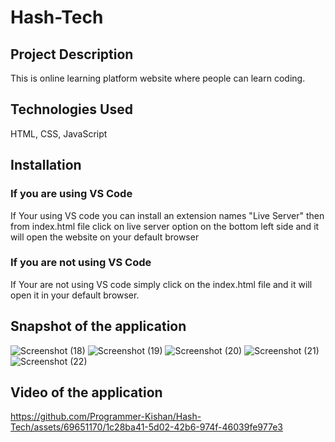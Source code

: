 # Hash-Tech

## Project Description
This is online learning platform website where people can learn coding.

## Technologies Used
HTML, CSS, JavaScript

## Installation

### If you are using VS Code
If Your using VS code you can install an extension names "Live Server" then from index.html file click on live server option on the bottom left side and it will 
open the website on your default browser

### If you are not using VS Code
If Your are not using VS code simply click on the index.html file and it will open it in your default browser.

## Snapshot of the application
![Screenshot (18)](https://github.com/Programmer-Kishan/Hash-Tech/assets/69651170/5b2294ce-6386-4976-b34b-1411272704ce)
![Screenshot (19)](https://github.com/Programmer-Kishan/Hash-Tech/assets/69651170/b548556b-549d-4d68-9c5c-d395314df9ee)
![Screenshot (20)](https://github.com/Programmer-Kishan/Hash-Tech/assets/69651170/d098e853-d093-4c4d-bb77-10557e3f5430)
![Screenshot (21)](https://github.com/Programmer-Kishan/Hash-Tech/assets/69651170/4e9fd789-9466-4395-85cc-0ff44606aa2b)
![Screenshot (22)](https://github.com/Programmer-Kishan/Hash-Tech/assets/69651170/b6b7529e-f2b3-4b27-ba08-6029b2e4c47e)

## Video of the application
https://github.com/Programmer-Kishan/Hash-Tech/assets/69651170/1c28ba41-5d02-42b6-974f-46039fe977e3
